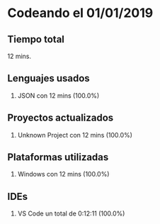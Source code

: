 # Codeando el 01/01/2019

## Tiempo total
12 mins.

## Lenguajes usados
1. JSON con 12 mins (100.0%)

## Proyectos actualizados
1. Unknown Project con 12 mins (100.0%)

## Plataformas utilizadas
1. Windows con 12 mins (100.0%)

## IDEs
1. VS Code un total de 0:12:11 (100.0%)

